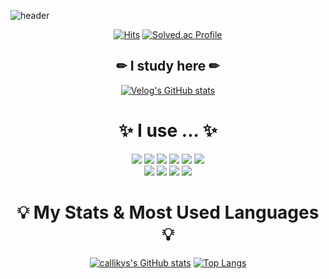 ![header](https://capsule-render.vercel.app/api?type=Waving&text=Callikys&fontColor=dda0dd)
<div align = center>
  
[![Hits](https://hits.seeyoufarm.com/api/count/incr/badge.svg?url=https%3A%2F%2Fgithub.com%2Fcallikys&count_bg=%23D09AFF&title_bg=%23000000&icon=github.svg&icon_color=%23E7E7E7&title=VISITORS&edge_flat=false)](https://github.com/callikys)
[![Solved.ac
Profile](http://mazassumnida.wtf/api/mini/generate_badge?boj=yeseo0613)](https://solved.ac/profile/yeseo0613)


</div>

<div align = center>


<h2> ✏ I study here ✏ </h2>

[![Velog's GitHub stats](https://velog-readme-stats.vercel.app/api/badge?name=callikys)](https://velog.io/@callikys) 

</div>


<div align = center>
  
<h1>✨ I use ... ✨</h1>
<img src="https://img.shields.io/badge/Java-007396?style=flat&logo=OpenJDK&logoColor=white"/>
<img src="https://img.shields.io/badge/SPRINGBOOT-6DB33F?style=flat-square&logo=springboot&logoColor=white"/>
<img src="https://img.shields.io/badge/FLUTTER-02569B?style=flat-square&logo=flutter&logoColor=white"/>
<img src="https://img.shields.io/badge/C-A8B9CC?style=flat-square&logo=c&logoColor=white"/>
<img src="https://img.shields.io/badge/GITHUB-181717?style=flat-square&logo=github&logoColor=white"/>
<img src="https://img.shields.io/badge/FIGMA-F24E1E?style=flat-square&logo=figma&logoColor=white"/>
<br>
<img src="https://img.shields.io/badge/POSTMAN-FF6C37?style=flat-square&logo=postman&logoColor=white"/>
<img src="https://img.shields.io/badge/INTELLIJ-000000?style=flat-square&logo=intellijidea&logoColor=white"/>
<img src="https://img.shields.io/badge/VSCODE-007ACC?style=flat-square&logo=visualstudiocode&logoColor=white"/>
<img src="https://img.shields.io/badge/ANDROID STUDIO-3DDC84?style=flat-square&logo=androidstudio&logoColor=white"/>

</div>

<div align=center>

<h1>💡 My Stats & Most Used Languages 💡</h1>

[![callikys's GitHub stats](https://github-readme-stats.vercel.app/api?username=callikys)](https://github.com/callikys/github-readme-stats)
[![Top Langs](https://github-readme-stats.vercel.app/api/top-langs/?username=callikys&layout=compact)](https://github.com/callikys/github-readme-stats)


</div>





